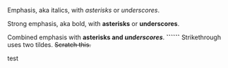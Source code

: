 Emphasis, aka italics, with []() *asterisks* or _underscores_.

Strong emphasis, aka bold, with **asterisks** or __underscores__.

Combined emphasis with **asterisks and _underscores_**.
****``````****
Strikethrough uses two tildes. ~~Scratch this.~~

test
